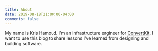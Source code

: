 ```yaml
---
title: About
date: 2019-08-18T21:00:00-04:00
comments: false
---
```



My name is Kris Hamoud. I'm an infrastructure engineer for [ConvertKit](https://convertkit.com).  I want to use this blog to share lessons I've learned from designing and building software.
